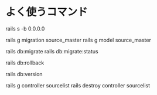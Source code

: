 # よく使うコマンド

rails s -b 0.0.0.0

rails g migration source_master
rails g model source_master

rails db:migrate
rails db:migrate:status

rails db:rollback

rails db:version

rails g controller sourcelist
rails destroy controller sourcelist
